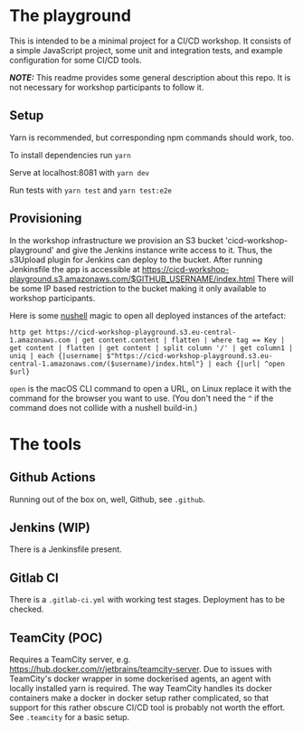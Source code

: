# The playground

This is intended to be a minimal project for a CI/CD workshop.
It consists of a simple JavaScript project, some unit and integration tests, and example configuration for some CI/CD tools.

**_NOTE:_**
This readme provides some general description about this repo. It is not necessary for workshop participants to follow it.

## Setup

Yarn is recommended, but corresponding npm commands should work, too.

To install dependencies run `yarn`

Serve at localhost:8081 with `yarn dev`

Run tests with `yarn test` and `yarn test:e2e`

## Provisioning

In the workshop infrastructure we provision an S3 bucket 'cicd-workshop-playground'
and give the Jenkins instance write access to it.
Thus, the s3Upload plugin for Jenkins can deploy to the bucket.
After running Jenkinsfile the app is accessible at
https://cicd-workshop-playground.s3.amazonaws.com/$GITHUB_USERNAME/index.html
There will be some IP based restriction to the bucket making it only available to workshop participants.

Here is some [nushell](www.nushell.sh) magic to open all deployed instances of the artefact:

```
http get https://cicd-workshop-playground.s3.eu-central-1.amazonaws.com | get content.content | flatten | where tag == Key | get content | flatten | get content | split column '/' | get column1 | uniq | each {|username| $"https://cicd-workshop-playground.s3.eu-central-1.amazonaws.com/($username)/index.html"} | each {|url| ^open $url}

```

`open` is the macOS CLI command to open a URL, on Linux replace it with the command for the browser you want to use. (You don't need the `^` if the command does not collide with a nushell build-in.)

# The tools

## Github Actions

Running out of the box on, well, Github, see `.github`.

## Jenkins (WIP)

There is a Jenkinsfile present.

## Gitlab CI

There is a `.gitlab-ci.yml` with working test stages. Deployment has to be checked.

## TeamCity (POC)

Requires a TeamCity server, e.g. https://hub.docker.com/r/jetbrains/teamcity-server.
Due to issues with TeamCity's docker wrapper in some dockerised agents, an agent with locally installed yarn is required.
The way TeamCity handles its docker containers make a docker in docker setup rather complicated,
so that support for this rather obscure CI/CD tool is probably not worth the effort.
See `.teamcity` for a basic setup.

